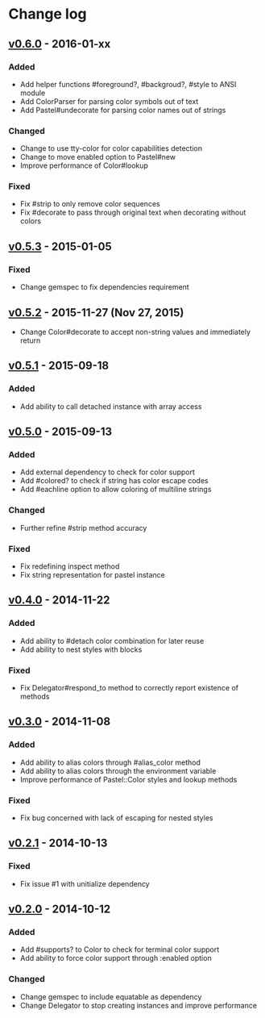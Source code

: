 # Change log

## [v0.6.0] - 2016-01-xx

### Added
* Add helper functions #foreground?, #backgroud?, #style to ANSI module
* Add ColorParser for parsing color symbols out of text
* Add Pastel#undecorate for parsing color names out of strings

### Changed
* Change to use tty-color for color capabilities detection
* Change to move enabled option to Pastel#new
* Improve performance of Color#lookup

### Fixed
* Fix #strip to only remove color sequences
* Fix #decorate to pass through original text when decorating without colors

## [v0.5.3] - 2015-01-05

### Fixed
* Change gemspec to fix dependencies requirement

## [v0.5.2] - 2015-11-27 (Nov 27, 2015)

* Change Color#decorate to accept non-string values and immediately return

## [v0.5.1] - 2015-09-18

### Added
* Add ability to call detached instance with array access

## [v0.5.0] - 2015-09-13

### Added
* Add external dependency to check for color support
* Add #colored? to check if string has color escape codes
* Add #eachline option to allow coloring of multiline strings

### Changed
* Further refine #strip method accuracy

### Fixed
* Fix redefining inspect method
* Fix string representation for pastel instance

## [v0.4.0] - 2014-11-22

### Added
* Add ability to #detach color combination for later reuse
* Add ability to nest styles with blocks

### Fixed
* Fix Delegator#respond_to method to correctly report existence of methods

## [v0.3.0] - 2014-11-08

### Added
* Add ability to alias colors through #alias_color method
* Add ability to alias colors through the environment variable
* Improve performance of Pastel::Color styles and lookup methods

### Fixed
* Fix bug concerned with lack of escaping for nested styles

## [v0.2.1] - 2014-10-13

### Fixed
* Fix issue #1 with unitialize dependency

## [v0.2.0] - 2014-10-12

### Added
* Add #supports? to Color to check for terminal color support
* Add ability to force color support through :enabled option

### Changed
* Change gemspec to include equatable as dependency
* Change Delegator to stop creating instances and improve performance

[v0.6.0]: https://github.com/peter-murach/pastel/compare/v0.5.3...v0.6.0
[v0.5.3]: https://github.com/peter-murach/pastel/compare/v0.5.2...v0.5.3
[v0.5.2]: https://github.com/peter-murach/pastel/compare/v0.5.1...v0.5.2
[v0.5.1]: https://github.com/peter-murach/pastel/compare/v0.5.0...v0.5.1
[v0.5.0]: https://github.com/peter-murach/pastel/compare/v0.4.0...v0.5.0
[v0.4.0]: https://github.com/peter-murach/pastel/compare/v0.3.0...v0.4.0
[v0.3.0]: https://github.com/peter-murach/pastel/compare/v0.2.1...v0.3.0
[v0.2.1]: https://github.com/peter-murach/pastel/compare/v0.2.0...v0.2.1
[v0.2.0]: https://github.com/peter-murach/pastel/compare/v0.1.0...v0.2.0
[v0.1.0]: https://github.com/peter-murach/pastel/compare/v0.1.0
